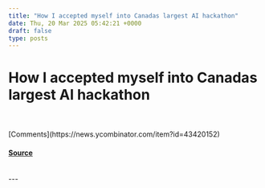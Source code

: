 ```yaml
---
title: "How I accepted myself into Canadas largest AI hackathon"
date: Thu, 20 Mar 2025 05:42:21 +0000
draft: false
type: posts
---
```

# How I accepted myself into Canadas largest AI hackathon

<br/>

<br/>
[Comments](https://news.ycombinator.com/item?id=43420152)

#### [Source](https://fastcall.dev/posts/genai-genesis-firebase/)

<br/>
---
